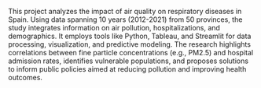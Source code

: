 This project analyzes the impact of air quality on respiratory diseases in Spain.
Using data spanning 10 years (2012-2021) from 50 provinces, the study integrates information on air pollution, hospitalizations, and demographics. It employs tools like Python, Tableau, and Streamlit for data processing, visualization, and predictive modeling. 
The research highlights correlations between fine particle concentrations (e.g., PM2.5) and hospital admission rates, identifies vulnerable populations, and proposes solutions to inform public policies aimed at reducing pollution and improving health outcomes.
